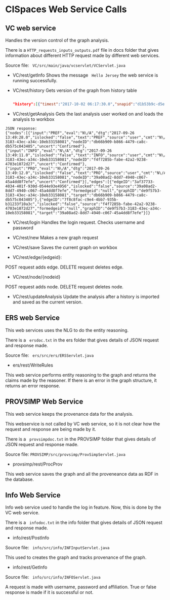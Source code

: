 # CISpaces Web Service Calls

## VC web service

Handles the version control of the graph analysis.

There is a  ``` HTTP_requests_inputs_outputs.pdf ``` file in docs folder that gives information about different HTTP request made by different web services.

Source file: ``` VC/src/main/java/vcservlet/VCServlet.java```

- VC/rest/getInfo
 Shows the message ``` Hello Jersey``` the web service is running successfully.

- VC/rest/history
  Gets version of the graph from history table

  ``` JSON Response:

  "history":[{"timest":"2017-10-02 06:17:30.0","snapid":"d1b53b9c-d5e6-4b0c-9e72-771864f32c44","graphID":"08852bca-23f1-40a0-b57e-c8a44c2620a8","analysis":"{\"nodes\":[{\"input\":\"INFO\",\"eval\":\"N\/A\",\"dtg\":\"2017-10-02 14:17:27.0\",\"islocked\":\"false\",\"text\":\"INFO\",\"source\":\"user\",\"cmt\":\"N\/A\",\"type\":\"I\",\"annot\":\"N\/A\",\"graphID\":\"08852bca-23f1-40a0-b57e-c8a44c2620a8\",\"nodeID\":\"657bb85d-59f2-4069-d163-bd07bf2eb6be\",\"uncert\":\"Confirmed\"},{\"input\":\"INFO\",\"eval\":\"N\/A\",\"dtg\":\"2017-10-02 14:17:27.0\",\"islocked\":\"false\",\"text\":\"INFO\",\"source\":\"user\",\"cmt\":\"N\/A\",\"type\":\"I\",\"annot\":\"N\/A\",\"graphID\":\"08852bca-23f1-40a0-b57e-c8a44c2620a8\",\"nodeID\":\"60f016b6-6d2b-4a85-848a-43cd7066de70\",\"uncert\":\"Confirmed\"}],\"edges\":[],\"graphID\":\"08852bca-23f1-40a0-b57e-c8a44c2620a8\"}","title":"Analysis1","userid":"5a90c91f-1884-4f45-bc2e-49057745293c"},{"timest":"2017-10-02 06:18:59.0","snapid":"6915ce74-30da-4ddb-9c80-578c11aecc06","graphID":"08852bca-23f1-40a0-b57e-c8a44c2620a8","analysis":"{\"nodes\":[{\"input\":\"INFO\",\"eval\":\"N\/A\",\"dtg\":\"2017-10-02 14:17:27.0\",\"islocked\":\"false\",\"text\":\"INFO\",\"source\":\"user\",\"cmt\":\"N\/A\",\"type\":\"I\",\"annot\":\"N\/A\",\"graphID\":\"08852bca-23f1-40a0-b57e-c8a44c2620a8\",\"nodeID\":\"657bb85d-59f2-4069-d163-bd07bf2eb6be\",\"uncert\":\"Confirmed\"},{\"input\":\"INFO\",\"eval\":\"N\/A\",\"dtg\":\"2017-10-02 14:17:27.0\",\"islocked\":\"false\",\"text\":\"INFO\",\"source\":\"user\",\"cmt\":\"N\/A\",\"type\":\"I\",\"annot\":\"N\/A\",\"graphID\":\"08852bca-23f1-40a0-b57e-c8a44c2620a8\",\"nodeID\":\"60f016b6-6d2b-4a85-848a-43cd7066de70\",\"uncert\":\"Confirmed\"},{\"input\":\"PRO\",\"eval\":\"N\/A\",\"dtg\":\"2017-10-02 14:18:26.0\",\"islocked\":\"false\",\"text\":\"PRO\",\"source\":\"user\",\"cmt\":\"N\/A\",\"type\":\"RA\",\"annot\":\"N\/A\",\"graphID\":\"08852bca-23f1-40a0-b57e-c8a44c2620a8\",\"nodeID\":\"a69b8645-87fb-4ebb-c9cc-e3edec7c68d5\",\"uncert\":\"Confirmed\"}],\"edges\":[{\"edgeID\":\"27041044-cc9d-4242-cdef-5024149dbea2\",\"islocked\":\"false\",\"source\":\"60f016b6-6d2b-4a85-848a-43cd7066de70\",\"formedgeid\":\"null\",\"graphID\":\"08852bca-23f1-40a0-b57e-c8a44c2620a8\",\"target\":\"a69b8645-87fb-4ebb-c9cc-e3edec7c68d5\"},{\"edgeID\":\"00b9f86a-1f28-433b-e1f0-ad19c4492f5d\",\"islocked\":\"false\",\"source\":\"a69b8645-87fb-4ebb-c9cc-e3edec7c68d5\",\"formedgeid\":\"null\",\"graphID\":\"08852bca-23f1-40a0-b57e-c8a44c2620a8\",\"target\":\"657bb85d-59f2-4069-d163-bd07bf2eb6be\"}],\"graphID\":\"08852bca-23f1-40a0-b57e-c8a44c2620a8\"}","title":"Analysis2","userid":"5a90c91f-1884-4f45-bc2e-49057745293c"}]}
  

- VC/rest/getAnalysis
 Gets the last analysis user worked on and loads the analysis to workbox

 ``` 
 JSON response:
 {"nodes":[{"input":"PREF","eval":"N\/A","dtg":"2017-09-26 13:49:28.0","islocked":"false","text":"PREF","source":"user","cmt":"N\/A","type":"P","annot":"N\/A","graphID":"de9f57b3-3183-43ec-a34c-10eb33158081","nodeID":"db66b909-b866-4479-ca8c-db575c043405","uncert":"Confirmed"},{"input":"INFO","eval":"N\/A","dtg":"2017-09-26 13:49:11.0","islocked":"false","text":"INFO","source":"user","cmt":"N\/A","type":"I","annot":"N\/A","graphID":"de9f57b3-3183-43ec-a34c-10eb33158081","nodeID":"f4f7285b-fabe-42a2-9238-4703e1072d27","uncert":"Confirmed"},{"input":"PRO","eval":"N\/A","dtg":"2017-09-26 13:49:12.0","islocked":"false","text":"PRO","source":"user","cmt":"N\/A","type":"RA","annot":"N\/A","graphID":"de9f57b3-3183-43ec-a34c-10eb33158081","nodeID":"39a08ad2-8dd7-4940-c067-45a4dd8f7efe","uncert":"Confirmed"}],"edges":[{"edgeID":"3af37733-4034-401f-930d-0544e93e4956","islocked":"false","source":"39a08ad2-8dd7-4940-c067-45a4dd8f7efe","formedgeid":"null","graphID":"de9f57b3-3183-43ec-a34c-10eb33158081","target":"db66b909-b866-4479-ca8c-db575c043405"},{"edgeID":"7f8c8fac-c9e4-4bb7-935b-b31233f10a3c","islocked":"false","source":"f4f7285b-fabe-42a2-9238-4703e1072d27","formedgeid":"null","graphID":"de9f57b3-3183-43ec-a34c-10eb33158081","target":"39a08ad2-8dd7-4940-c067-45a4dd8f7efe"}]} 
 
 ```

- VC/rest/login
 Handles the login request. Checks username and password

- VC/rest/new
  Makes a new graph request

- VC/rest/save
 Saves the current graph on workbox

- VC/rest/edge/{edgeid}:

 POST request adds edge. 
 DELETE request deletes edge.


- VC/rest/node/{nodeid}
 
 POST request adds node. 
 DELETE request deletes node.

- VC/rest/updateAnalysis
 Update the analysis after a history is imported and saved as the current version.


## ERS web Service

This web services uses the NLG to do the entity reasoning.

There is a ``` ersdoc.txt``` in the ers folder that gives details of JSON request and response made.

Source file: ``` ers/src/ers/ERSServlet.java```

- ers/rest/WriteRules

 This web service performs entity reasoning to the graph and returns the claims made by the reasoner.
 If there is an error in the graph structure, it returns an error response.


## PROVSIMP Web Service

This web service keeps the provenance data for the analysis.

This webservice is not called by VC web service, so it is not clear how the request and response are being made by it.

There is a ``` provsimpdoc.txt``` in the PROVSIMP folder that gives details of JSON request and response made.

Source file: ``` PROVSIMP/src/provsimp/ProvSimpServlet.java ```

- provsimp/rest/ProcProv

This web service saves the graph and all the proveneance data as RDF in the database.


## Info Web Service

Info web service used to handle the log in feature. Now, this is done by the VC web service.

There is a ``` infodoc.txt``` in the info folder that gives details of JSON request and response made.

- info/rest/PostInfo

Source file: ``` info/src/info/INFInputServlet.java```

This used to creates the graph and tracks provenance of the graph.

- info/rest/GetInfo

Source file: ``` info/src/info/INFOServlet.java```

A request is made with username, password and affiliation. True or false response is made if it is successful or not.
